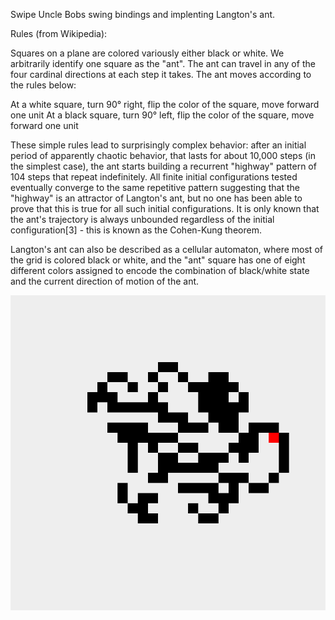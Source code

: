 Swipe Uncle Bobs swing bindings and implenting Langton's ant.

Rules (from Wikipedia):

Squares on a plane are colored variously either black or white. We arbitrarily identify one square as the "ant". 
The ant can travel in any of the four cardinal directions at each step it takes. The ant moves according to the 
rules below:

At a white square, turn 90° right, flip the color of the square, move forward one unit
At a black square, turn 90° left, flip the color of the square, move forward one unit

These simple rules lead to surprisingly complex behavior: after an initial period of apparently chaotic behavior, 
that lasts for about 10,000 steps (in the simplest case), the ant starts building a recurrent "highway" pattern of 
104 steps that repeat indefinitely. All finite initial configurations tested eventually converge to the same 
repetitive pattern suggesting that the "highway" is an attractor of Langton's ant, but no one has been able to prove 
that this is true for all such initial configurations. It is only known that the ant's trajectory is always 
unbounded regardless of the initial configuration[3] - this is known as the Cohen-Kung theorem.

Langton's ant can also be described as a cellular automaton, where most of the grid is colored black or white, and 
the "ant" square has one of eight different colors assigned to encode the combination of black/white state and the 
current direction of motion of the ant.

![Ant Screen Shot](/ant-screen.png "")